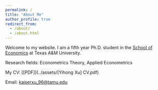 ```yaml
---
permalink: /
title: "About Me"
author_profile: true
redirect_from: 
  - /about/
  - /about.html
---
```


Welcome to my website. I am a fifth year Ph.D. student in the [School of Economics](https://artsci.tamu.edu/economics/index.html) at Texas A&M University.

Research fields: Econometrics Theory, Applied Econometrics

My CV: [[PDF]](../assets/[Yihong Xu] CV.pdf)

Email: kaiserxu_96@tamu.edu
